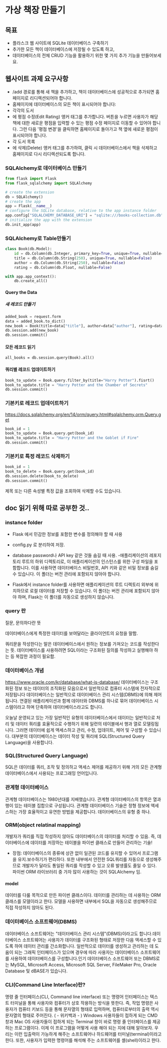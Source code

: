 # 가상 책장 만들기

## 목표
- 플라스크 웹 사이트에 SQLite 데이터베이스 구축하기
- 추가한 모든 책이 데이터베이스에 저장될 수 있도록 하고, 
- 데이터베이스의 전체 CRUD 기능을 활용하기 위한 몇 가지 추가 기능을 만들어보세요.

## 웹사이트 과제 요구사항
- /add 경로를 통해 새 책을 추가하고, 책이 데이터베이스에 성공적으로 추가되면 홈페이지로 리디렉션되어야 합니다.
- 홈페이지에 데이터베이스의 모든 책이 표시되어야 합니다:
- 각각의 도서 <li>에 평점 수정(Edit Rating) 앵커 태그를 추가합니다. 버튼을 누르면 사용자가 해당 책에 대한 새로운 평점을 입력할 수 있는 평점 수정 페이지로 이동할 수 있어야 합니다. 그런 다음 '평점 변경'을 클릭하면 홈페이지로 돌아가고 책 옆에 새로운 평점이 표시되어야 합니다.
- 각 도서 목록 <li>에 삭제(Delete) 앵커 태그를 추가하여, 클릭 시 데이터베이스에서 책을 삭제하고 홈페이지로 다시 리디렉션되도록 합니다.

### SQLAlchemy로 데이터베이스 만들기
```python
from flask import Flask
from flask_sqlalchemy import SQLAlchemy

# create the extension
db = SQLAlchemy()
# create the app
app = Flask(__name__)
# configure the SQLite database, relative to the app instance folder
app.config["SQLALCHEMY_DATABASE_URI"] = "sqlite:///books-collection.db"
# initialize the app with the extension
db.init_app(app)
```
### SQLAlchemy로 Table만들기
```python
class Book(db.Model):
    id = db.Column(db.Integer, primary_key=True, unique=True, nullable=False)
    title = db.Column(db.String(250), unique=True, nullable=False)
    author = db.Column(db.String(250), nullable=False)
    rating = db.Column(db.Float, nullable=False)
```
```python
with app.app_context():
    db.create_all()
```
#### Query the Data
##### 새 레코드 만들기
```python
added_book = request.form
data = added_book.to_dict()
new_book = Book(title=data["title"], author=data["author"], rating=data["rating"])
db.session.add(new_book)
db.session.commit()
```
#### 모든 레코드 읽기
`all_books = db.session.query(Book).all()`

#### 쿼리별 레코드 업데이트하기
```python
book_to_update = Book.query.filter_by(title="Harry Potter").fisrt()
book_to_update.title = "Harry Potter and the Chamber of Secrets"
db.session.commit()
```
### 기본키로 레코드 업데이트하기
https://docs.sqlalchemy.org/en/14/orm/query.html#sqlalchemy.orm.Query.get
```python
book_id = 1
book_to_update = Book.query.get(book_id)
book_to_update.title = "Harry Potter and the Goblet if Fire"
db.session.commit()
```
### 기본키로 특정 레코드 삭제하기
```python
book_id = 1
book_to_delete = Book.query.get(book_id)
db.session.delete(book_to_delete)
db.session.commit()
```
제목 또는 다른 속성별 특정 값을 조회하여 삭제할 수도 있습니다.

## doc 읽기 위해 따로 공부한 것..
### instance folder
- Flask 에서 민감한 정보를 포함한 변수를 정의해야 할 때 사용
- config.py 로 분리하여 저장.
- database password나 API key 같은 것들 숨길 때 사용.
-애플리케이션의 레포지토리 루트의 하위 디렉토리로, 이 애플리케이션의 인스턴스를 위한 구성 파일을 포함합니다. 이를 사용하면 데이터베이스 비밀번호, API 키와 같은 비밀 정보를 숨길 수 있습니다. 이 폴더는 버전 관리에 포함되지 않아야 합니다.

- Flask에서 instance folder를 사용하면 애플리케이션의 루트 디렉토리 외부에 위치하므로 로컬 데이터를 저장할 수 있습니다. 이 폴더는 버전 관리에 포함되지 않아야 하며, Flask는 이 폴더를 자동으로 생성하지 않습니다.

### query 란
질문, 문의하다란 뜻

데이터베이스에게 특정한 데이터를 보여달라는 클라이언트의 요청을 말함. 

쿼리문을 작성한다는 말은 데이터베이스에서 원하는 정보를 가져오는 코드를 작성한다는 뜻.
데이터베이스를 사용하려면 SQL이라는 구조화된 질의를 작성하고 실행해야 하는 등 복잡한 과정이 필요함.

### 데이터베이스 개념
https://www.oracle.com/kr/database/what-is-database/
데이터베이스는 구조화된 정보 또는 데이터의 조직화된 모음으로서 일반적으로 컴퓨터 시스템에 전자적으로 저장됩니다 데이터베이스는 일반적으로 데이터베이스 관리 시스템(DBMS)에 의해 제어됩니다. 연결된 애플리케이션과 함께 데이터와 DBMS를 하나로 묶어 데이터베이스 시스템이라고 하며 단축하여 데이터베이스라고도 합니다.

오늘날 운영되고 있는 가장 일반적인 유형의 데이터베이스에서 데이터는 일반적으로 처리 및 데이터 쿼리를 효율적으로 수행하기 위해 일련의 테이블에서 행과 열로 모델링됩니다. 그러면 데이터에 쉽게 액세스하고 관리, 수정, 업데이트, 제어 및 구성할 수 있습니다. 대부분의 데이터베이스는 데이터 작성 및 쿼리에 SQL(Structured Query Language)을 사용합니다.

### SQL(Structured Query Language)
SQL은 데이터를 쿼리, 조작 및 정의하고 액세스 제어를 제공하기 위해 거의 모든 관계형 데이터베이스에서 사용되는 프로그래밍 언어입니다. 

### 관계형 데이터베이스
관계형 데이터베이스는 1980년대를 지배했습니다. 관계형 데이터베이스의 항목은 열과 행이 있는 테이블 집합으로 구성됩니다. 관계형 데이터베이스 기술은 정형 정보에 액세스하는 가장 효율적이고 유연한 방법을 제공합니다.
데이터베이스의 유형 중 하나.

### ORM(object relatinal mapping)
개발자가 쿼리를 직접 작성하지 않아도 데이터베이스의 데이터를 처리할 수 있음.
즉, 데이터베이스에 데이터를 저장하는 테이블을 파이썬 클래스로 만들어 관리하는 기술!
- 장점: 데이터베이스의 종류에 상관 없이 일관된 코드를 유지할 수 있어서 프로그램을 유지.보수하기가 편리하다. 또한 내부에서 안전한 SQL쿼리를 자동으로 생성해주므로 개발자가 달라도 통일된 쿼리를 작성할 수 있고 오류 발생률도 줄일 수 있다. 
파이썬 ORM 라이브러리 중 가자 많이 사용하는 것이 SQLAlchemy 임.

#### model
데이터를 다룰 목적으로 만든 파이썬 클래스이다. 데이터를 관리하는 데 사용하는 ORM 클래스를 모델이라고 한다. 모델을 사용하면 내부에서 SQL을 자동으로 생성해주므로 직접 작성하지 않아도 된다.



### 데이터베이스 소프트웨어(DBMS) 
데이터베이스 소프트웨어는 "데이터베이스 관리 시스템"(DBMS)이라고도 합니다.데이터베이스 소프트웨어는 사용자가 데이터를 구조화된 형태로 저장한 다음 액세스할 수 있도록 하여 데이터 관리를 간소화합니다. 일반적으로 데이터를 생성하고 관리하는 데 도움이 되는 그래픽 인터페이스가 있으며 경우에 따라 사용자는 데이터베이스 소프트웨어를 사용하여 데이터베이스를 구성합니다.인기 데이터베이스 소프트웨어 또는 DBMS로는 MySQL, Microsoft Access, Microsoft SQL Server, FileMaker Pro, Oracle Database 및 dBASE가 있습니다.




### CLI(Command Line Interface)란?
명령 줄 인터페이스(CLI, Command line interface) 또는 명령어 인터페이스는 텍스트 터미널을 통해 사용자와 컴퓨터가 상호 작용하는 방식을 뜻한다. 즉, 작업 명령은 사용자가 컴퓨터 키보드 등을 통해 문자열의 형태로 입력하며, 컴퓨터로부터의 출력 역시 문자열의 형태로 주어진다. ( - 위키백과 - )
Windows 사용자들이 접하게 되는 CMD 창과 Mac OS 사용자들이 접하게 되는 Terminal 창이 바로 명령 줄 인터페이스를 제공하는 프로그램이다. 이제 이 프로그램을 어떻게 사용 해야 되는 지에 대해 알아보자. 우리는 이런 입출력이 가능하게 해주는 소프트웨어나 하드웨어를 터미널(terminal)이라고 한다. 또한, 사용자가 입력한 명령어를 해석해 주는 소프트웨어를 셸(shell)이라고 한다.